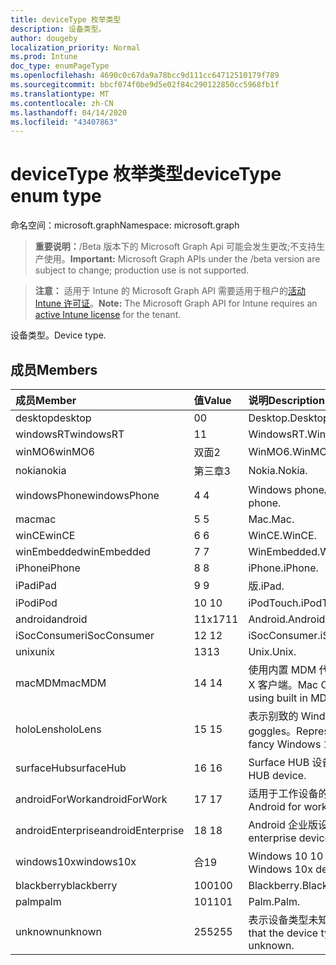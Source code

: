 ```yaml
---
title: deviceType 枚举类型
description: 设备类型。
author: dougeby
localization_priority: Normal
ms.prod: Intune
doc_type: enumPageType
ms.openlocfilehash: 4690c0c67da9a78bcc9d111cc64712510179f789
ms.sourcegitcommit: bbcf074f0be9d5e02f84c290122850cc5968fb1f
ms.translationtype: MT
ms.contentlocale: zh-CN
ms.lasthandoff: 04/14/2020
ms.locfileid: "43407863"
---
```

# <a name="devicetype-enum-type"></a><span data-ttu-id="6f407-103">deviceType 枚举类型</span><span class="sxs-lookup"><span data-stu-id="6f407-103">deviceType enum type</span></span>

<span data-ttu-id="6f407-104">命名空间：microsoft.graph</span><span class="sxs-lookup"><span data-stu-id="6f407-104">Namespace: microsoft.graph</span></span>

> <span data-ttu-id="6f407-105">**重要说明：**/Beta 版本下的 Microsoft Graph Api 可能会发生更改;不支持生产使用。</span><span class="sxs-lookup"><span data-stu-id="6f407-105">**Important:** Microsoft Graph APIs under the /beta version are subject to change; production use is not supported.</span></span>

> <span data-ttu-id="6f407-106">**注意：** 适用于 Intune 的 Microsoft Graph API 需要适用于租户的[活动 Intune 许可证](https://go.microsoft.com/fwlink/?linkid=839381)。</span><span class="sxs-lookup"><span data-stu-id="6f407-106">**Note:** The Microsoft Graph API for Intune requires an [active Intune license](https://go.microsoft.com/fwlink/?linkid=839381) for the tenant.</span></span>

<span data-ttu-id="6f407-107">设备类型。</span><span class="sxs-lookup"><span data-stu-id="6f407-107">Device type.</span></span>

## <a name="members"></a><span data-ttu-id="6f407-108">成员</span><span class="sxs-lookup"><span data-stu-id="6f407-108">Members</span></span>
|<span data-ttu-id="6f407-109">成员</span><span class="sxs-lookup"><span data-stu-id="6f407-109">Member</span></span>|<span data-ttu-id="6f407-110">值</span><span class="sxs-lookup"><span data-stu-id="6f407-110">Value</span></span>|<span data-ttu-id="6f407-111">说明</span><span class="sxs-lookup"><span data-stu-id="6f407-111">Description</span></span>|
|:---|:---|:---|
|<span data-ttu-id="6f407-112">desktop</span><span class="sxs-lookup"><span data-stu-id="6f407-112">desktop</span></span>|<span data-ttu-id="6f407-113">0</span><span class="sxs-lookup"><span data-stu-id="6f407-113">0</span></span>|<span data-ttu-id="6f407-114">Desktop.</span><span class="sxs-lookup"><span data-stu-id="6f407-114">Desktop.</span></span>|
|<span data-ttu-id="6f407-115">windowsRT</span><span class="sxs-lookup"><span data-stu-id="6f407-115">windowsRT</span></span>|<span data-ttu-id="6f407-116">1</span><span class="sxs-lookup"><span data-stu-id="6f407-116">1</span></span>|<span data-ttu-id="6f407-117">WindowsRT.</span><span class="sxs-lookup"><span data-stu-id="6f407-117">WindowsRT.</span></span>|
|<span data-ttu-id="6f407-118">winMO6</span><span class="sxs-lookup"><span data-stu-id="6f407-118">winMO6</span></span>|<span data-ttu-id="6f407-119">双面</span><span class="sxs-lookup"><span data-stu-id="6f407-119">2</span></span>|<span data-ttu-id="6f407-120">WinMO6.</span><span class="sxs-lookup"><span data-stu-id="6f407-120">WinMO6.</span></span>|
|<span data-ttu-id="6f407-121">nokia</span><span class="sxs-lookup"><span data-stu-id="6f407-121">nokia</span></span>|<span data-ttu-id="6f407-122">第三章</span><span class="sxs-lookup"><span data-stu-id="6f407-122">3</span></span>|<span data-ttu-id="6f407-123">Nokia.</span><span class="sxs-lookup"><span data-stu-id="6f407-123">Nokia.</span></span>|
|<span data-ttu-id="6f407-124">windowsPhone</span><span class="sxs-lookup"><span data-stu-id="6f407-124">windowsPhone</span></span>|<span data-ttu-id="6f407-125">4 </span><span class="sxs-lookup"><span data-stu-id="6f407-125">4</span></span>|<span data-ttu-id="6f407-126">Windows phone。</span><span class="sxs-lookup"><span data-stu-id="6f407-126">Windows phone.</span></span>|
|<span data-ttu-id="6f407-127">mac</span><span class="sxs-lookup"><span data-stu-id="6f407-127">mac</span></span>|<span data-ttu-id="6f407-128">5 </span><span class="sxs-lookup"><span data-stu-id="6f407-128">5</span></span>|<span data-ttu-id="6f407-129">Mac.</span><span class="sxs-lookup"><span data-stu-id="6f407-129">Mac.</span></span>|
|<span data-ttu-id="6f407-130">winCE</span><span class="sxs-lookup"><span data-stu-id="6f407-130">winCE</span></span>|<span data-ttu-id="6f407-131">6 </span><span class="sxs-lookup"><span data-stu-id="6f407-131">6</span></span>|<span data-ttu-id="6f407-132">WinCE.</span><span class="sxs-lookup"><span data-stu-id="6f407-132">WinCE.</span></span>|
|<span data-ttu-id="6f407-133">winEmbedded</span><span class="sxs-lookup"><span data-stu-id="6f407-133">winEmbedded</span></span>|<span data-ttu-id="6f407-134">7 </span><span class="sxs-lookup"><span data-stu-id="6f407-134">7</span></span>|<span data-ttu-id="6f407-135">WinEmbedded.</span><span class="sxs-lookup"><span data-stu-id="6f407-135">WinEmbedded.</span></span>|
|<span data-ttu-id="6f407-136">iPhone</span><span class="sxs-lookup"><span data-stu-id="6f407-136">iPhone</span></span>|<span data-ttu-id="6f407-137">8 </span><span class="sxs-lookup"><span data-stu-id="6f407-137">8</span></span>|<span data-ttu-id="6f407-138">iPhone.</span><span class="sxs-lookup"><span data-stu-id="6f407-138">iPhone.</span></span>|
|<span data-ttu-id="6f407-139">iPad</span><span class="sxs-lookup"><span data-stu-id="6f407-139">iPad</span></span>|<span data-ttu-id="6f407-140">9 </span><span class="sxs-lookup"><span data-stu-id="6f407-140">9</span></span>|<span data-ttu-id="6f407-141">版.</span><span class="sxs-lookup"><span data-stu-id="6f407-141">iPad.</span></span>|
|<span data-ttu-id="6f407-142">iPod</span><span class="sxs-lookup"><span data-stu-id="6f407-142">iPod</span></span>|<span data-ttu-id="6f407-143">10 </span><span class="sxs-lookup"><span data-stu-id="6f407-143">10</span></span>|<span data-ttu-id="6f407-144">iPodTouch.</span><span class="sxs-lookup"><span data-stu-id="6f407-144">iPodTouch.</span></span>|
|<span data-ttu-id="6f407-145">android</span><span class="sxs-lookup"><span data-stu-id="6f407-145">android</span></span>|<span data-ttu-id="6f407-146">11x17</span><span class="sxs-lookup"><span data-stu-id="6f407-146">11</span></span>|<span data-ttu-id="6f407-147">Android.</span><span class="sxs-lookup"><span data-stu-id="6f407-147">Android.</span></span>|
|<span data-ttu-id="6f407-148">iSocConsumer</span><span class="sxs-lookup"><span data-stu-id="6f407-148">iSocConsumer</span></span>|<span data-ttu-id="6f407-149">12 </span><span class="sxs-lookup"><span data-stu-id="6f407-149">12</span></span>|<span data-ttu-id="6f407-150">iSocConsumer.</span><span class="sxs-lookup"><span data-stu-id="6f407-150">iSocConsumer.</span></span>|
|<span data-ttu-id="6f407-151">unix</span><span class="sxs-lookup"><span data-stu-id="6f407-151">unix</span></span>|<span data-ttu-id="6f407-152">13</span><span class="sxs-lookup"><span data-stu-id="6f407-152">13</span></span>|<span data-ttu-id="6f407-153">Unix.</span><span class="sxs-lookup"><span data-stu-id="6f407-153">Unix.</span></span>|
|<span data-ttu-id="6f407-154">macMDM</span><span class="sxs-lookup"><span data-stu-id="6f407-154">macMDM</span></span>|<span data-ttu-id="6f407-155">14 </span><span class="sxs-lookup"><span data-stu-id="6f407-155">14</span></span>|<span data-ttu-id="6f407-156">使用内置 MDM 代理的 Mac OS X 客户端。</span><span class="sxs-lookup"><span data-stu-id="6f407-156">Mac OS X client using built in MDM agent.</span></span>|
|<span data-ttu-id="6f407-157">holoLens</span><span class="sxs-lookup"><span data-stu-id="6f407-157">holoLens</span></span>|<span data-ttu-id="6f407-158">15 </span><span class="sxs-lookup"><span data-stu-id="6f407-158">15</span></span>|<span data-ttu-id="6f407-159">表示别致的 Windows 10 goggles。</span><span class="sxs-lookup"><span data-stu-id="6f407-159">Representing the fancy Windows 10 goggles.</span></span>|
|<span data-ttu-id="6f407-160">surfaceHub</span><span class="sxs-lookup"><span data-stu-id="6f407-160">surfaceHub</span></span>|<span data-ttu-id="6f407-161">16 </span><span class="sxs-lookup"><span data-stu-id="6f407-161">16</span></span>|<span data-ttu-id="6f407-162">Surface HUB 设备。</span><span class="sxs-lookup"><span data-stu-id="6f407-162">Surface HUB device.</span></span>|
|<span data-ttu-id="6f407-163">androidForWork</span><span class="sxs-lookup"><span data-stu-id="6f407-163">androidForWork</span></span>|<span data-ttu-id="6f407-164">17 </span><span class="sxs-lookup"><span data-stu-id="6f407-164">17</span></span>|<span data-ttu-id="6f407-165">适用于工作设备的 Android。</span><span class="sxs-lookup"><span data-stu-id="6f407-165">Android for work device.</span></span>|
|<span data-ttu-id="6f407-166">androidEnterprise</span><span class="sxs-lookup"><span data-stu-id="6f407-166">androidEnterprise</span></span>|<span data-ttu-id="6f407-167">18 </span><span class="sxs-lookup"><span data-stu-id="6f407-167">18</span></span>|<span data-ttu-id="6f407-168">Android 企业版设备。</span><span class="sxs-lookup"><span data-stu-id="6f407-168">Android enterprise device.</span></span>|
|<span data-ttu-id="6f407-169">windows10x</span><span class="sxs-lookup"><span data-stu-id="6f407-169">windows10x</span></span>|<span data-ttu-id="6f407-170">合</span><span class="sxs-lookup"><span data-stu-id="6f407-170">19</span></span>|<span data-ttu-id="6f407-171">Windows 10 10 设备。</span><span class="sxs-lookup"><span data-stu-id="6f407-171">Windows 10x device.</span></span>|
|<span data-ttu-id="6f407-172">blackberry</span><span class="sxs-lookup"><span data-stu-id="6f407-172">blackberry</span></span>|<span data-ttu-id="6f407-173">100</span><span class="sxs-lookup"><span data-stu-id="6f407-173">100</span></span>|<span data-ttu-id="6f407-174">Blackberry.</span><span class="sxs-lookup"><span data-stu-id="6f407-174">Blackberry.</span></span>|
|<span data-ttu-id="6f407-175">palm</span><span class="sxs-lookup"><span data-stu-id="6f407-175">palm</span></span>|<span data-ttu-id="6f407-176">101</span><span class="sxs-lookup"><span data-stu-id="6f407-176">101</span></span>|<span data-ttu-id="6f407-177">Palm.</span><span class="sxs-lookup"><span data-stu-id="6f407-177">Palm.</span></span>|
|<span data-ttu-id="6f407-178">unknown</span><span class="sxs-lookup"><span data-stu-id="6f407-178">unknown</span></span>|<span data-ttu-id="6f407-179">255</span><span class="sxs-lookup"><span data-stu-id="6f407-179">255</span></span>|<span data-ttu-id="6f407-180">表示设备类型未知。</span><span class="sxs-lookup"><span data-stu-id="6f407-180">Represents that the device type is unknown.</span></span>|



